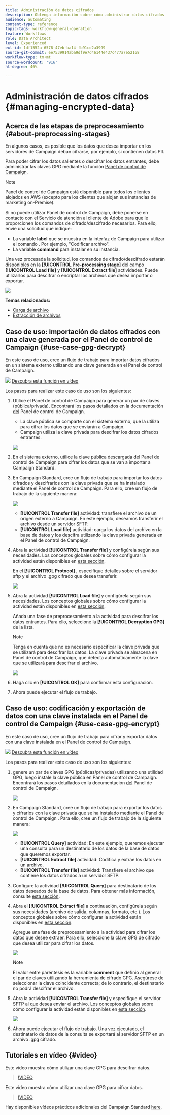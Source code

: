 ```yaml
---
title: Administración de datos cifrados
description: Obtenga información sobre cómo administrar datos cifrados.
audience: automating
content-type: reference
topic-tags: workflow-general-operation
feature: Workflows
role: Data Architect
level: Experienced
exl-id: 1df1552a-6578-47eb-ba14-fb91cd2a3999
source-git-commit: ee7539914aba9df9e7d46144e437c477a7e52168
workflow-type: tm+mt
source-wordcount: '916'
ht-degree: 46%

---
```


# Administración de datos cifrados {#managing-encrypted-data}

## Acerca de las etapas de preprocesamiento {#about-preprocessing-stages}

En algunos casos, es posible que los datos que desea importar en los servidores de Campaign deban cifrarse, por ejemplo, si contienen datos PII.

Para poder cifrar los datos salientes o descifrar los datos entrantes, debe administrar las claves GPG mediante la función [Panel de control de Campaign](https://experienceleague.adobe.com/docs/control-panel/using/instances-settings/gpg-keys-management.html?lang=es).

>[!NOTE]
>
>Panel de control de Campaign está disponible para todos los clientes alojados en AWS (excepto para los clientes que alojan sus instancias de marketing on-Premise).

Si no puede utilizar Panel de control de Campaign, debe ponerse en contacto con el Servicio de atención al cliente de Adobe para que le proporcionen los comandos de cifrado/descifrado necesarios. Para ello, envíe una solicitud que indique:

* La variable **label** que se muestra en la interfaz de Campaign para utilizar el comando . Por ejemplo, &quot;Codificar archivo&quot;.
* La variable **command** para instalar en su instancia.

Una vez procesada la solicitud, los comandos de cifrado/descifrado estarán disponibles en la **[!UICONTROL Pre-processing stage]** del campo **[!UICONTROL Load file]** y **[!UICONTROL Extract file]** actividades. Puede utilizarlos para descifrar o encriptar los archivos que desea importar o exportar.

![](assets/preprocessing-encryption.png)

**Temas relacionados:**

* [Carga de archivo](../../automating/using/load-file.md)
* [Extracción de archivos](../../automating/using/extract-file.md)

## Caso de uso: importación de datos cifrados con una clave generada por el Panel de control de Campaign {#use-case-gpg-decrypt}

En este caso de uso, cree un flujo de trabajo para importar datos cifrados en un sistema externo utilizando una clave generada en el Panel de control de Campaign.

![](assets/do-not-localize/how-to-video.png) [Descubra esta función en vídeo](#video)

Los pasos para realizar este caso de uso son los siguientes:

1. Utilice el Panel de control de Campaign para generar un par de claves (pública/privada). Encontrará los pasos detallados en la documentación [del](https://experienceleague.adobe.com/docs/control-panel/using/instances-settings/gpg-keys-management.html?lang=es#decrypting-data) Panel de control de Campaign.

   * La clave pública se comparte con el sistema externo, que la utiliza para cifrar los datos que se enviarán a Campaign.
   * Campaign utiliza la clave privada para descifrar los datos cifrados entrantes.

   ![](assets/gpg_generate.png)

1. En el sistema externo, utilice la clave pública descargada del Panel de control de Campaign para cifrar los datos que se van a importar a Campaign Standard.

1. En Campaign Standard, cree un flujo de trabajo para importar los datos cifrados y descifrarlos con la clave privada que se ha instalado mediante el Panel de control de Campaign. Para ello, cree un flujo de trabajo de la siguiente manera:

   ![](assets/gpg_workflow.png)

   * **[!UICONTROL Transfer file]** actividad: transfiere el archivo de un origen externo a Campaign. En este ejemplo, deseamos transferir el archivo desde un servidor SFTP.
   * **[!UICONTROL Load file]** actividad: carga los datos del archivo en la base de datos y los descifra utilizando la clave privada generada en el Panel de control de Campaign.

1. Abra la actividad **[!UICONTROL Transfer file]** y configúrela según sus necesidades. Los conceptos globales sobre cómo configurar la actividad están disponibles en [esta sección](../../automating/using/load-file.md).

   En el **[!UICONTROL Protocol]** , especifique detalles sobre el servidor sftp y el archivo .gpg cifrado que desea transferir.

   ![](assets/gpg_transfer.png)

1. Abra la actividad **[!UICONTROL Load file]** y configúrela según sus necesidades. Los conceptos globales sobre cómo configurar la actividad están disponibles en [esta sección](../../automating/using/load-file.md).

   Añada una fase de preprocesamiento a la actividad para descifrar los datos entrantes. Para ello, seleccione la **[!UICONTROL Decryption GPG]** de la lista.

   >[!NOTE]
   >
   >Tenga en cuenta que no es necesario especificar la clave privada que se utilizará para descifrar los datos. La clave privada se almacena en Panel de control de Campaign, que detecta automáticamente la clave que se utilizará para descifrar el archivo.

   ![](assets/gpg_load.png)

1. Haga clic en **[!UICONTROL OK]** para confirmar esta configuración.

1. Ahora puede ejecutar el flujo de trabajo.

## Caso de uso: codificación y exportación de datos con una clave instalada en el Panel de control de Campaign {#use-case-gpg-encrypt}

En este caso de uso, cree un flujo de trabajo para cifrar y exportar datos con una clave instalada en el Panel de control de Campaign.

![](assets/do-not-localize/how-to-video.png) [Descubra esta función en vídeo](#video)

Los pasos para realizar este caso de uso son los siguientes:

1. genere un par de claves GPG (públicas/privadas) utilizando una utilidad GPG, luego instale la clave pública en Panel de control de Campaign. Encontrará los pasos detallados en la documentación [del](https://experienceleague.adobe.com/docs/control-panel/using/instances-settings/gpg-keys-management.html#encrypting-data) Panel de control de Campaign.

   ![](assets/gpg_install.png)

1. En Campaign Standard, cree un flujo de trabajo para exportar los datos y cifrarlos con la clave privada que se ha instalado mediante el Panel de control de Campaign . Para ello, cree un flujo de trabajo de la siguiente manera:

   ![](assets/gpg-workflow-export.png)

   * **[!UICONTROL Query]** actividad: En este ejemplo, queremos ejecutar una consulta para un destinatario de los datos de la base de datos que queremos exportar.
   * **[!UICONTROL Extract file]** actividad: Codifica y extrae los datos en un archivo.
   * **[!UICONTROL Transfer file]** actividad: Transfiere el archivo que contiene los datos cifrados a un servidor SFTP.

1. Configure la actividad **[!UICONTROL Query]** para destinatario de los datos deseados de la base de datos. Para obtener más información, consulte [esta sección](../../automating/using/query.md).

1. Abra el **[!UICONTROL Extract file]** a continuación, configúrela según sus necesidades (archivo de salida, columnas, formato, etc.). Los conceptos globales sobre cómo configurar la actividad están disponibles en [esta sección](../../automating/using/extract-file.md).

   Agregue una fase de preprocesamiento a la actividad para cifrar los datos que desee extraer. Para ello, seleccione la clave GPG de cifrado que desea utilizar para cifrar los datos.

   ![](assets/gpg-extract-stage.png)

   >[!NOTE]
   >
   >El valor entre paréntesis es la variable **comment** que definió al generar el par de claves utilizando la herramienta de cifrado GPG. Asegúrese de seleccionar la clave coincidente correcta; de lo contrario, el destinatario no podrá descifrar el archivo.

1. Abra la actividad **[!UICONTROL Transfer file]** y especifique el servidor SFTP al que desea enviar el archivo. Los conceptos globales sobre cómo configurar la actividad están disponibles en [esta sección](../../automating/using/transfer-file.md).

   ![](assets/gpg-transfer-encrypt.png)

1. Ahora puede ejecutar el flujo de trabajo. Una vez ejecutado, el destinatario de datos de la consulta se exportará al servidor SFTP en un archivo .gpg cifrado.

## Tutoriales en vídeo {#video}

Este vídeo muestra cómo utilizar una clave GPG para descifrar datos.

>[!VIDEO](https://video.tv.adobe.com/v/35753?quality=12)

Este vídeo muestra cómo utilizar una clave GPG para cifrar datos.

>[!VIDEO](https://video.tv.adobe.com/v/36380?quality=12)

Hay disponibles vídeos prácticos adicionales del Campaign Standard [here](https://experienceleague.adobe.com/docs/campaign-standard-learn/tutorials/overview.html?lang=es).
